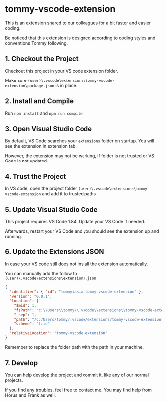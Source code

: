 # tommy-vscode-extension

This is an extension shared to our colleagues for a bit faster and easier coding.

Be noticed that this extension is designed according to coding styles and conventions Tommy following.

## 1. Checkout the Project

Checkout this project in your VS code extension folder.

Make sure `(user)\.vscode\extensions\tommy-vscode-extension\package.json` is in place.

## 2. Install and Compile

Run `npm install` and `npm run compile`

## 3. Open Visual Studio Code

By default, VS Code searches your `extensions` folder on startup. You will see the extension in extension tab.

However, the extension may not be working, if folder is not trusted or VS Code is not updated.

## 4. Trust the Project

In VS code, open the project folder `(user)\.vscode\extensions\tommy-vscode-extension` and add it to trusted paths

## 5. Update Visual Studio Code

This project requires VS Code 1.84. Update your VS Code if needed.

Afterwards, restart your VS Code and you should see the extension up and running.

## 6. Update the Extensions JSON

In case your VS code still does not install the extension automatically.

You can manually add the follow to `(user)\.vscode\extensions\extensions.json`

```json
{
  "identifier": { "id": "tommyiasia.tommy-vscode-extension" },
  "version": "0.0.1",
  "location": {
    "$mid": 1,
    "fsPath": "c:\\Users\\tommy\\.vscode\\extensions\\tommy-vscode-extension",
    "_sep": 1,
    "path": "/c:/Users/tommy/.vscode/extensions/tommy-vscode-extension",
    "scheme": "file"
  },
  "relativeLocation": "tommy-vscode-extension"
}
```

Remember to replace the folder path with the path in your machine.

## 7. Develop

You can help develop the project and commit it, like any of our normal projects.

If you find any troubles, feel free to contact me. You may find help from Horus and Frank as well.
